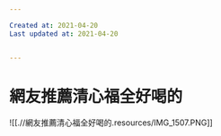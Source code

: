```yaml
---

Created at: 2021-04-20
Last updated at: 2021-04-20


---
```


# 網友推薦清心福全好喝的


![[.//網友推薦清心福全好喝的.resources/IMG_1507.PNG]]

